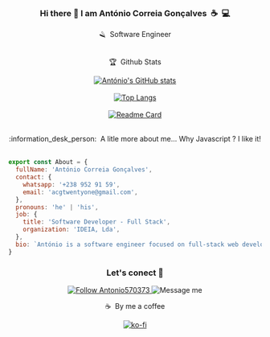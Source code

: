 <div align="center">
  
### Hi there 👋 I am António Correia Gonçalves&nbsp;&nbsp;:coffee:&nbsp;&nbsp;:computer:</br>

:razor:&nbsp;&nbsp;Software Engineer</br></br>

:trophy:&nbsp;&nbsp;Github Stats</br>
  
[![António's GitHub stats](https://github-readme-stats.vercel.app/api?username=acgtwentyone&count_private=true&show_icons=true&theme=radical&hide=stars,commits)](https://github.com/acgtwentyone/acg-github-readme-stats)</br></br>[![Top Langs](https://github-readme-stats.vercel.app/api/top-langs/?username=acgtwentyone&layout=compact&theme=radical)](https://github.com/acgtwentyone/acg-github-readme-stats)</br></br>[![Readme Card](https://github-readme-stats.vercel.app/api/pin/?username=acgtwentyone&repo=acg-github-readme-stats&show_owner=true&theme=radical)](https://github.com/acgtwentyone/acg-github-readme-stats)
</div></br>
  
<div align="center">
:information_desk_person:&nbsp;&nbsp;A litle more about me... Why Javascript ? I like it!
</div></br>

```javascript
export const About = {
  fullName: 'António Correia Gonçalves',
  contact: {
    whatsapp: '+238 952 91 59',
    email: 'acgtwentyone@gmail.com',
  },
  pronouns: 'he' | 'his',
  job: {
    title: 'Software Developer - Full Stack',
    organization: 'IDEIA, Lda',
  },
  bio: `António is a software engineer focused on full-stack web development, with extensive experience with PHP, JavaScript, Laravel, React, React Native and Vue.js.`
}
```

<div align="center">
  
### Let's conect 👋 
  
<p align="center">
  <a href="https://twitter.com/Antonio570373">
    <img alt="Follow Antonio570373" src="https://img.shields.io/twitter/follow/Antonio570373?style=social">
  </a>
  <img alt="Message me" src="https://img.shields.io/badge/Message%20me-%2B238%20952%2091%2059-%2325D366?style=social&logo=WhatsApp">
</p>

:coffee:&nbsp;&nbsp;By me a coffee

[![ko-fi](https://ko-fi.com/img/githubbutton_sm.svg)](https://ko-fi.com/U7U7D2EQ6)
</div>
